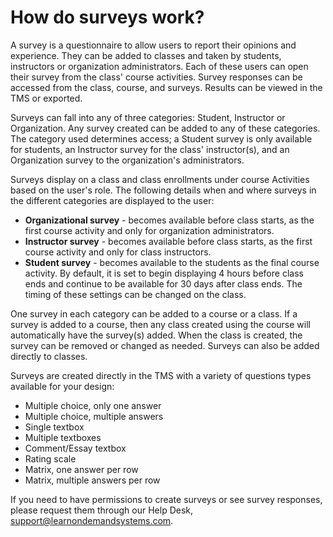 # How do surveys work?

A survey is a questionnaire to allow users to report their opinions and experience. They can be added to classes and taken by students, instructors or organization administrators. Each of these users can open their survey from the class' course activities. Survey responses can be accessed from the class, course, and surveys. Results can be viewed in the TMS or exported.

Surveys can fall into any of three categories: Student, Instructor or Organization. Any survey created can be added to any of these categories. The category used determines access; a Student survey is only available for students, an Instructor survey for the class' instructor(s), and an Organization survey to the organization's administrators.

Surveys display on a class and class enrollments under course Activities based on the user's role. The following details when and where surveys in the different categories are displayed to the user:
- **Organizational survey** - becomes available before class starts, as the first course activity and only for organization administrators.
- **Instructor survey** - becomes available before class starts, as the first course activity and only for class instructors.
- **Student survey** - becomes available to the students as the final course activity. By default, it is set to begin displaying 4 hours before class ends and continue to be available for 30 days after class ends. The timing of these settings can be changed on the class.

One survey in each category can be added to a course or a class. If a survey is added to a course, then any class created using the course will automatically have the survey(s) added. When the class is created, the survey can be removed or changed as needed. Surveys can also be added directly to classes. 

Surveys are created directly in the TMS with a variety of questions types available for your design:
- Multiple choice, only one answer
- Multiple choice, multiple answers
- Single textbox
- Multiple textboxes
- Comment/Essay textbox
- Rating scale
- Matrix, one answer per row
- Matrix, multiple answers per row

If you need to have permissions to create surveys or see survey responses, please request them through our Help Desk, [support@learnondemandsystems.com](support@learnondemandsystems.com]).